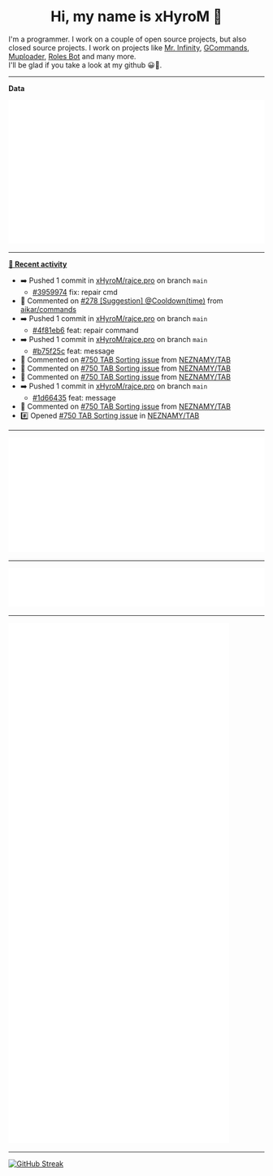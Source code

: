 <p align="center">
    <!-- <img src="https://avatars.githubusercontent.com/u/56601352" width="192" alt="hyro's pfp" /> -->
    <h1 align="center">Hi, my name is xHyroM 👋</h1>
</p>

I'm a programmer. I work on a couple of open source projects, but also closed source projects. I work on projects like [Mr. Infinity](https://discord.com/oauth2/authorize?client_id=720321585625694239&scope=bot%20applications.commands&permissions=8&redirect_uri=https://blobs.gq/imanager&prompt=consent&response_type=code), [GCommands](https://github.com/Garlic-Team/GCommands), [Muploader](https://github.com/xHyroM/Muploader), [Roles Bot](https://github.com/xHyroM/roles-bot) and many more.  
I'll be glad if you take a look at my github 😀👀.

___
**Data**

<img src="https://github.com/xHyroM/xHyroM/blob/master/.cache/base.svg">

___

**[📰 Recent activity](https://github.com/xHyroM)**
* ➡️ Pushed 1 commit in [xHyroM/rajce.pro](https://github.com/xHyroM/rajce.pro) on branch `main`
  * [#3959974](https://github.com/xHyroM/rajce.pro/commit/3959974) fix: repair cmd
* 💬 Commented on [#278 [Suggestion] @Cooldown(time)](https://github.com/aikar/commands/issues/278) from [aikar/commands](https://github.com/aikar/commands)
* ➡️ Pushed 1 commit in [xHyroM/rajce.pro](https://github.com/xHyroM/rajce.pro) on branch `main`
  * [#4f81eb6](https://github.com/xHyroM/rajce.pro/commit/4f81eb6) feat: repair command
* ➡️ Pushed 1 commit in [xHyroM/rajce.pro](https://github.com/xHyroM/rajce.pro) on branch `main`
  * [#b75f25c](https://github.com/xHyroM/rajce.pro/commit/b75f25c) feat: message
* 💬 Commented on [#750 TAB Sorting issue](https://github.com/NEZNAMY/TAB/issues/750) from [NEZNAMY/TAB](https://github.com/NEZNAMY/TAB)
* 💬 Commented on [#750 TAB Sorting issue](https://github.com/NEZNAMY/TAB/issues/750) from [NEZNAMY/TAB](https://github.com/NEZNAMY/TAB)
* 💬 Commented on [#750 TAB Sorting issue](https://github.com/NEZNAMY/TAB/issues/750) from [NEZNAMY/TAB](https://github.com/NEZNAMY/TAB)
* ➡️ Pushed 1 commit in [xHyroM/rajce.pro](https://github.com/xHyroM/rajce.pro) on branch `main`
  * [#1d66435](https://github.com/xHyroM/rajce.pro/commit/1d66435) feat: message
* 💬 Commented on [#750 TAB Sorting issue](https://github.com/NEZNAMY/TAB/issues/750) from [NEZNAMY/TAB](https://github.com/NEZNAMY/TAB)
* #️⃣ Opened [#750 TAB Sorting issue](https://github.com/NEZNAMY/TAB/issues/750) in [NEZNAMY/TAB](https://github.com/NEZNAMY/TAB)


___

<img src="https://github.com/xHyroM/xHyroM/blob/master/.cache/isocalendar.svg">

___

<img src="https://github.com/xHyroM/xHyroM/blob/master/.cache/languages.svg">

___

<img src="https://github.com/xHyroM/xHyroM/blob/master/.cache/achievements.svg">

___

[![GitHub Streak](https://github-readme-streak-stats.herokuapp.com?user=xHyroM&theme=dark&hide_border=true&date_format=M%20j%5B%2C%20Y%5D)](https://git.io/streak-stats)
